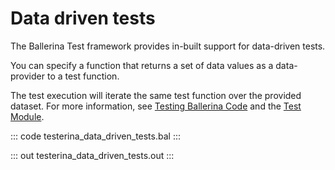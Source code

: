 # Data driven tests

The Ballerina Test framework provides in-built support for data-driven tests.

You can specify a function that returns a set of data values as a data-provider to a test function.

The test execution will iterate the same test function over the provided dataset.
For more information, see [Testing Ballerina Code](https://ballerina.io/learn/testing-ballerina-code/testing-quick-start/)
and the [Test Module](https://lib.ballerina.io/ballerina/test/latest/).

::: code testerina_data_driven_tests.bal :::

::: out testerina_data_driven_tests.out :::